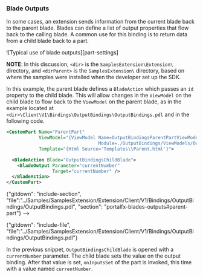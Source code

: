 
### Blade Outputs

In some cases, an extension sends information from the current blade back to the parent blade. Blades can define a list of output properties that flow back to the calling blade. A common use for this binding is to return data from a child blade back to a part.

![Typical use of blade outputs][part-settings]

**NOTE**: In this discussion, `<dir>` is the `SamplesExtension\Extension\` directory, and  `<dirParent>`  is the `SamplesExtension\` directory, based on where the samples were installed when the developer set up the SDK. 

In this example, the parent blade defines a `BladeAction` which passes an `id` property to the child blade. This will allow changes in the `ViewModel` on the child blade to flow back to the `ViewModel` on the parent blade, as in the example located at `<dir>\Client\V1\Bindings\OutputBindings\OutputBindings.pdl` and in the following code.

```xml
<CustomPart Name="ParentPart"
            ViewModel="{ViewModel Name=OutputBindingsParentPartViewModel,
                                  Module=./OutputBindings/ViewModels/OutputBindingsViewModels}"
            Template="{Html Source='Templates\\Parent.html'}">

  <BladeAction Blade="OutputBindingsChildBlade">
    <BladeOutput Parameter="currentNumber"
                 Target="currentNumber" />
  </BladeAction>
</CustomPart>
```
 
 <!-->
{"gitdown": "include-section", "file":"../Samples/SamplesExtension/Extension/Client/V1/Bindings/OutputBindings/OutputBindings.pdl", "section": "portalfx-blades-outputs#parent-part"}
-->
 
{"gitdown": "include-file", "file":"../Samples/SamplesExtension/Extension/Client/V1/Bindings/OutputBindings/OutputBindings.pdl"}

In the previous snippet, `OutputBindingsChildBlade` is opened with a `currentNumber` parameter.  The child blade sets the value on the output binding.  After that value is set, `onInputsSet` of the part is invoked, this time with a value named `currentNumber`.



